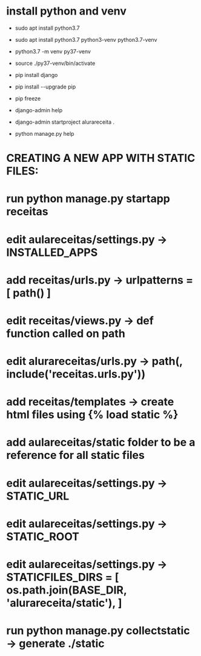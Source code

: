 # install python and venv
* sudo apt install python3.7
* sudo apt install python3.7 python3-venv python3.7-venv
* python3.7 -m venv py37-venv
* source ./py37-venv/bin/activate

* pip install django
* pip install --upgrade pip
* pip freeze

* django-admin help
* django-admin startproject alurareceita .
* python manage.py help

# CREATING A NEW APP WITH STATIC FILES: 
# run python manage.py startapp receitas
# edit aulareceitas/settings.py -> INSTALLED_APPS
# add receitas/urls.py -> urlpatterns = [ path() ]
# edit receitas/views.py -> def function called on path
# edit alurareceitas/urls.py -> path(, include('receitas.urls.py'))
# add receitas/templates -> create html files using {% load static %}
# add aulareceitas/static folder to be a reference for all static files
# edit aulareceitas/settings.py -> STATIC_URL
# edit aulareceitas/settings.py -> STATIC_ROOT
# edit aulareceitas/settings.py -> STATICFILES_DIRS = [ os.path.join(BASE_DIR, 'alurareceita/static'), ]
# run python manage.py collectstatic -> generate ./static